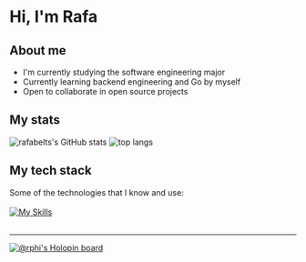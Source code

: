 # Hi, I'm Rafa
## About me
- I'm currently studying the software engineering major
- Currently learning backend engineering and Go by myself
- Open to collaborate in open source projects
## My stats
![rafabelts's GitHub stats](https://github-readme-stats.vercel.app/api?username=rafabelts&show_icons=true&hide_border=true&theme=synthwave&line_height=20)
![top langs](https://github-readme-stats.vercel.app/api/top-langs/?username=anuraghazra&layout=compact&hide_border=true&theme=synthwave)

## My tech stack
Some of the technologies that I know and use:</br></br>
[![My Skills](https://skillicons.dev/icons?i=js,dart,react,flutter,nodejs,figma,git,github,vim&theme=dark)](https://skillicons.dev)</br></br>

----
[![@rphi's Holopin board](https://holopin.io/api/user/board?user=rafabelts)](https://holopin.io/@rafabelts)
